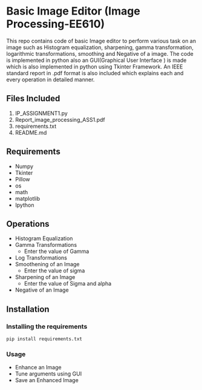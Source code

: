 # Basic Image Editor (Image Processing-EE610)
This repo contains code of basic Image editor to perform various task on an image such as Histogram equalization, sharpening, gamma transformation, logarithmic transformations, smoothing and Negative of a image. The code is implemented in python also an GUI(Graphical User Interface ) is made which is also implemented in python using Tkinter Framework. An IEEE standard report in .pdf format is also included which explains each and every operation in detailed manner.
## Files Included
1. IP_ASSIGNMENT1.py 
2. Report_image_processing_ASS1.pdf
3. requirements.txt
4. README.md
## Requirements
- Numpy
- Tkinter
- Pillow
- os
- math
- matplotlib
- Ipython
## Operations
- Histogram Equalization
- Gamma Transformations
   - Enter the value of Gamma
- Log Transformations
- Smoothening of an Image
  - Enter the value of sigma 
- Sharpening of an Image
  - Enter the value of Sigma and alpha 
- Negative of an Image
## Installation
### Installing the requirements
`pip install requirements.txt`
### Usage
- Enhance an Image
- Tune arguments using GUI
- Save an Enhanced Image



